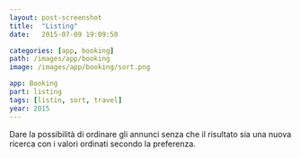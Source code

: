 ```yaml
---
layout: post-screenshot
title:  "Listing"
date:   2015-07-09 19:09:50

categories: [app, booking]
path: /images/app/booking
image: /images/app/booking/sort.png

app: Booking
part: listing
tags: [listin, sort, travel]
year: 2015
---
```


 
Dare la possibilità di ordinare gli annunci senza che il risultato sia una nuova ricerca con i valori ordinati secondo la preferenza.

